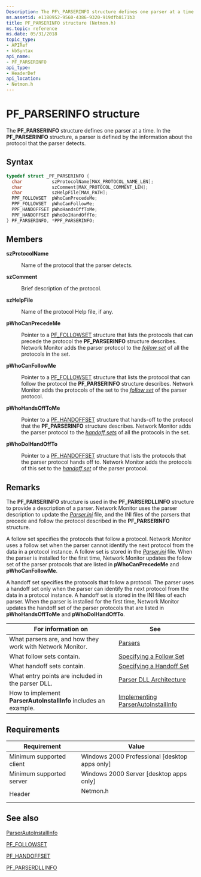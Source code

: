 ```yaml
---
Description: The PF\_PARSERINFO structure defines one parser at a time. In the PF\_PARSERINFO structure, a parser is defined by the information about the protocol that the parser detects.
ms.assetid: e1180952-9560-4386-9320-919dfb8171b3
title: PF_PARSERINFO structure (Netmon.h)
ms.topic: reference
ms.date: 05/31/2018
topic_type: 
- APIRef
- kbSyntax
api_name: 
- PF_PARSERINFO
api_type: 
- HeaderDef
api_location: 
- Netmon.h
---
```


# PF\_PARSERINFO structure

The **PF\_PARSERINFO** structure defines one parser at a time. In the **PF\_PARSERINFO** structure, a parser is defined by the information about the protocol that the parser detects.

## Syntax


```C++
typedef struct _PF_PARSERINFO {
  char           szProtocolName[MAX_PROTOCOL_NAME_LEN];
  char           szComment[MAX_PROTOCOL_COMMENT_LEN];
  char           szHelpFile[MAX_PATH];
  PPF_FOLLOWSET  pWhoCanPrecedeMe;
  PPF_FOLLOWSET  pWhoCanFollowMe;
  PPF_HANDOFFSET pWhoHandsOffToMe;
  PPF_HANDOFFSET pWhoDoIHandOffTo;
} PF_PARSERINFO, *PPF_PARSERINFO;
```



## Members

<dl> <dt>

**szProtocolName**
</dt> <dd>

Name of the protocol that the parser detects.

</dd> <dt>

**szComment**
</dt> <dd>

Brief description of the protocol.

</dd> <dt>

**szHelpFile**
</dt> <dd>

Name of the protocol Help file, if any.

</dd> <dt>

**pWhoCanPrecedeMe**
</dt> <dd>

Pointer to a [PF\_FOLLOWSET](pf-followset.md) structure that lists the protocols that can precede the protocol the **PF\_PARSERINFO** structure describes. Network Monitor adds the parser protocol to the [*follow set*](f.md) of all the protocols in the set.

</dd> <dt>

**pWhoCanFollowMe**
</dt> <dd>

Pointer to a [PF\_FOLLOWSET](pf-followset.md) structure that lists the protocol that can follow the protocol the **PF\_PARSERINFO** structure describes. Network Monitor adds the protocols of the set to the [*follow set*](f.md) of the parser protocol.

</dd> <dt>

**pWhoHandsOffToMe**
</dt> <dd>

Pointer to a [PF\_HANDOFFSET](pf-handoffset.md) structure that hands-off to the protocol that the **PF\_PARSERINFO** structure describes. Network Monitor adds the parser protocol to the [*handoff sets*](h.md) of all the protocols in the set.

</dd> <dt>

**pWhoDoIHandOffTo**
</dt> <dd>

Pointer to a [PF\_HANDOFFSET](pf-handoffset.md) structure that lists the protocols that the parser protocol hands off to. Network Monitor adds the protocols of this set to the [*handoff set*](h.md) of the parser protocol.

</dd> </dl>

## Remarks

The **PF\_PARSERINFO** structure is used in the **PF\_PARSERDLLINFO** structure to provide a description of a parser. Network Monitor uses the parser description to update the [*Parser.ini*](p.md) file, and the INI files of the parsers that precede and follow the protocol described in the **PF\_PARSERINFO** structure.

A follow set specifies the protocols that follow a protocol. Network Monitor uses a follow set when the parser cannot identify the next protocol from the data in a protocol instance. A follow set is stored in the [*Parser.ini*](p.md) file. When the parser is installed for the first time, Network Monitor updates the follow set of the parser protocols that are listed in **pWhoCanPrecedeMe** and **pWhoCanFollowMe**.

A handoff set specifies the protocols that follow a protocol. The parser uses a handoff set only when the parser can identify the next protocol from the data in a protocol instance. A handoff set is stored in the INI files of each parser. When the parser is installed for the first time, Network Monitor updates the handoff set of the parser protocols that are listed in **pWhoHandsOffToMe** and **pWhoDoIHandOffTo**.



| For information on                                               | See                                                                          |
|------------------------------------------------------------------|------------------------------------------------------------------------------|
| What parsers are, and how they work with Network Monitor.        | [Parsers](parsers.md)                                                       |
| What follow sets contain.                                        | [Specifying a Follow Set](specifying-a-follow-set.md)                       |
| What handoff sets contain.                                       | [Specifying a Handoff Set](specifying-a-handoff-set.md)                     |
| What entry points are included in the parser DLL.                | [Parser DLL Architecture](parser-dll-architecture.md)                       |
| How to implement **ParserAutoInstallInfo**  includes an example. | [Implementing ParserAutoInstallInfo](implementing-parserautoinstallinfo.md) |



 

## Requirements



| Requirement | Value |
|-------------------------------------|-------------------------------------------------------------------------------------|
| Minimum supported client<br/> | Windows 2000 Professional \[desktop apps only\]<br/>                          |
| Minimum supported server<br/> | Windows 2000 Server \[desktop apps only\]<br/>                                |
| Header<br/>                   | <dl> <dt>Netmon.h</dt> </dl> |



## See also

<dl> <dt>

[ParserAutoInstallInfo](parserautoinstallinfo.md)
</dt> <dt>

[PF\_FOLLOWSET](pf-followset.md)
</dt> <dt>

[PF\_HANDOFFSET](pf-handoffset.md)
</dt> <dt>

[PF\_PARSERDLLINFO](pf-parserdllinfo.md)
</dt> </dl>

 

 




